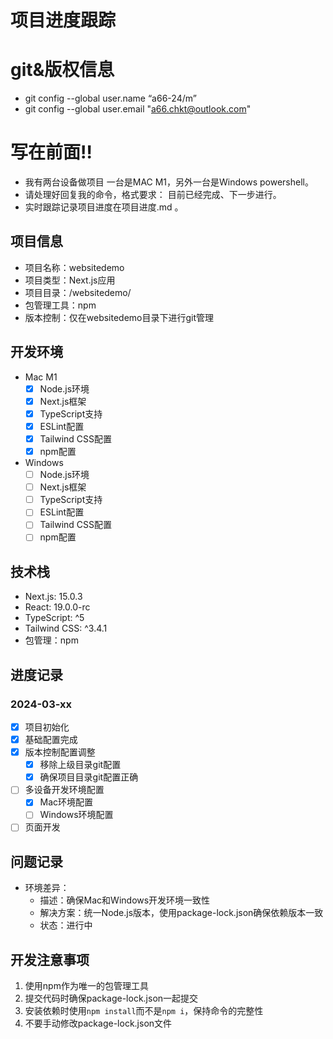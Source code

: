 # 项目进度跟踪
# git&版权信息
 - git config --global user.name “a66-24/m”
 - git config --global user.email "a66.chkt@outlook.com"

# 写在前面‼️
 - 我有两台设备做项目 一台是MAC M1，另外一台是Windows powershell。
 - 请处理好回复我的命令，格式要求： 目前已经完成、下一步进行。
 - 实时跟踪记录项目进度在项目进度.md 。

 
## 项目信息
- 项目名称：websitedemo
- 项目类型：Next.js应用
- 项目目录：/websitedemo/
- 包管理工具：npm
- 版本控制：仅在websitedemo目录下进行git管理

## 开发环境
- Mac M1
  - [x] Node.js环境
  - [x] Next.js框架
  - [x] TypeScript支持
  - [x] ESLint配置
  - [x] Tailwind CSS配置
  - [x] npm配置
  
- Windows
  - [ ] Node.js环境
  - [ ] Next.js框架
  - [ ] TypeScript支持
  - [ ] ESLint配置
  - [ ] Tailwind CSS配置
  - [ ] npm配置

## 技术栈
- Next.js: 15.0.3
- React: 19.0.0-rc
- TypeScript: ^5
- Tailwind CSS: ^3.4.1
- 包管理：npm

## 进度记录
### 2024-03-xx
- [x] 项目初始化
- [x] 基础配置完成
- [x] 版本控制配置调整
  - [x] 移除上级目录git配置
  - [x] 确保项目目录git配置正确
- [ ] 多设备开发环境配置
  - [x] Mac环境配置
  - [ ] Windows环境配置
- [ ] 页面开发

## 问题记录
- 环境差异：
  - 描述：确保Mac和Windows开发环境一致性
  - 解决方案：统一Node.js版本，使用package-lock.json确保依赖版本一致
  - 状态：进行中

## 开发注意事项
1. 使用npm作为唯一的包管理工具
2. 提交代码时确保package-lock.json一起提交
3. 安装依赖时使用`npm install`而不是`npm i`，保持命令的完整性
4. 不要手动修改package-lock.json文件